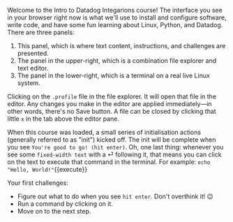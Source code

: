 Welcome to the Intro to Datadog Integarions course! The interface you see in your browser right now is what we'll use to install and configure software, write code, and have some fun learning about Linux, Python, and Datadog. There are three panels:
1. This panel, which is where text content, instructions, and challenges are presented.
1. The panel in the upper-right, which is a combination file explorer and text editor.
1. The panel in the lower-right, which is a terminal on a real live Linux system.

Clicking on the `.profile` file in the file explorer. It will open that file in the editor. Any changes you make in the editor are applied immediately—in other words, there's no Save button. A file can be closed by clicking that little `x` in the tab above the editor pane.

When this course was loaded, a small series of initialisation actions (generally referred to as "init") kicked off. The init will be complete when you see `You're good to go! (hit enter)`. Oh, one last thing: whenever you see some `fixed-width text` with a ⏎ following it, that means you can click on the text to execute that command in the terminal. For example: `echo "Hello, World!"`{{execute}}

Your first challenges:
- Figure out what to do when you see `hit enter`. Don't overthink it! 😉
- Run a command by clicking on it.
- Move on to the next step.
